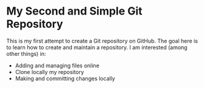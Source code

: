 # My Second and Simple Git Repository
This is my first attempt to create a Git repository on GitHub.
The goal here is to learn how to create and maintain a repository.
I am interested (among other things) in:
- Adding and managing files online
- Clone locally my repository
- Making and committing changes locally
